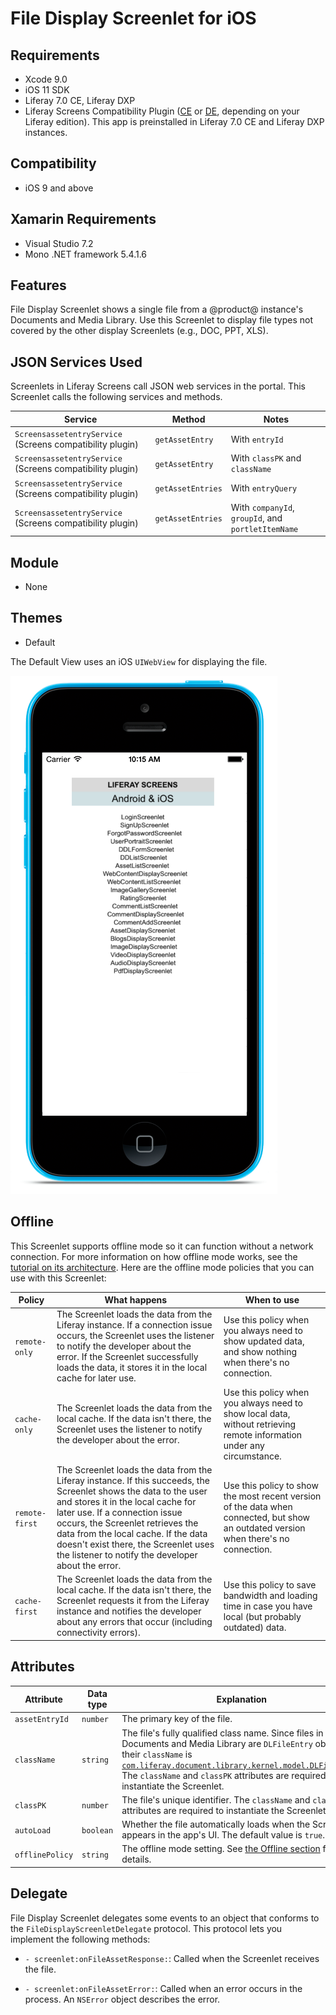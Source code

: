 # File Display Screenlet for iOS [](id=file-display-screenlet-for-ios)

## Requirements [](id=requirements)

- Xcode 9.0
- iOS 11 SDK
- Liferay 7.0 CE, Liferay DXP 
- Liferay Screens Compatibility Plugin 
  ([CE](http://www.liferay.com/marketplace/-/mp/application/54365664) or 
  [DE](http://www.liferay.com/marketplace/-/mp/application/54369726), 
  depending on your Liferay edition). This app is preinstalled in Liferay 7.0 CE 
  and Liferay DXP instances. 

## Compatibility [](id=compatibility)

- iOS 9 and above

## Xamarin Requirements [](id=xamarin-requirements)

- Visual Studio 7.2
- Mono .NET framework 5.4.1.6

## Features [](id=features)

File Display Screenlet shows a single file from a @product@ instance's Documents 
and Media Library. Use this Screenlet to display file types not covered by the 
other display Screenlets (e.g., DOC, PPT, XLS). 

## JSON Services Used [](id=json-services-used)

Screenlets in Liferay Screens call JSON web services in the portal. This 
Screenlet calls the following services and methods.

| Service | Method | Notes |
| ------- | ------ | ----- |
| `ScreensassetentryService` (Screens compatibility plugin) | `getAssetEntry` | With `entryId` |
| `ScreensassetentryService` (Screens compatibility plugin) | `getAssetEntry` | With `classPK` and `className` |
| `ScreensassetentryService` (Screens compatibility plugin) | `getAssetEntries` | With `entryQuery` |
| `ScreensassetentryService` (Screens compatibility plugin) | `getAssetEntries` | With `companyId`, `groupId`, and `portletItemName` |

## Module [](id=module)

- None

## Themes [](id=themes)

- Default

The Default View uses an iOS `UIWebView` for displaying the file. 

![Figure 1: File Display Screenlet using the Default View.](../../../images/screens-ios-filedisplay.png)

## Offline [](id=offline)

This Screenlet supports offline mode so it can function without a network 
connection. For more information on how offline mode works, see the 
[tutorial on its architecture](/develop/tutorials/-/knowledge_base/7-0/architecture-of-offline-mode-in-liferay-screens). 
Here are the offline mode policies that you can use with this Screenlet: 

| Policy | What happens | When to use |
|--------|--------------|-------------|
| `remote-only` | The Screenlet loads the data from the Liferay instance. If a connection issue occurs, the Screenlet uses the listener to notify the developer about the error. If the Screenlet successfully loads the data, it stores it in the local cache for later use. | Use this policy when you always need to show updated data, and show nothing when there's no connection. |
| `cache-only` | The Screenlet loads the data from the local cache. If the data isn't there, the Screenlet uses the listener to notify the developer about the error. | Use this policy when you always need to show local data, without retrieving remote information under any circumstance. |
| `remote-first` | The Screenlet loads the data from the Liferay instance. If this succeeds, the Screenlet shows the data to the user and stores it in the local cache for later use. If a connection issue occurs, the Screenlet retrieves the data from the local cache. If the data doesn't exist there, the Screenlet uses the listener to notify the developer about the error. | Use this policy to show the most recent version of the data when connected, but show an outdated version when there's no connection. |
| `cache-first` | The Screenlet loads the data from the local cache. If the data isn't there, the Screenlet requests it from the Liferay instance and notifies the developer about any errors that occur (including connectivity errors). | Use this policy to save bandwidth and loading time in case you have local (but probably outdated) data. |

## Attributes [](id=attributes)

| Attribute | Data type | Explanation |
|-----------|-----------|-------------|
| `assetEntryId` | `number` | The primary key of the file. | 
| `className` | `string` | The file's fully qualified class name. Since files in a Documents and Media Library are `DLFileEntry` objects, their `className` is [`com.liferay.document.library.kernel.model.DLFileEntry`](@platform-ref@/7.0-latest/javadocs/portal-kernel/com/liferay/document/library/kernel/model/DLFileEntry.html). The `className` and `classPK` attributes are required to instantiate the Screenlet. |
| `classPK` | `number` | The file's unique identifier. The `className` and `classPK` attributes are required to instantiate the Screenlet. |
| `autoLoad` | `boolean` | Whether the file automatically loads when the Screenlet appears in the app's UI. The default value is `true`. |
| `offlinePolicy` | `string` | The offline mode setting. See [the Offline section](/develop/reference/-/knowledge_base/7-0/file-display-screenlet-for-ios#offline) for details. |

## Delegate [](id=delegate)

File Display Screenlet delegates some events to an object that conforms to the  `FileDisplayScreenletDelegate` protocol. This protocol lets you implement the 
following methods: 

- `- screenlet:onFileAssetResponse:`: Called when the Screenlet receives the 
  file. 

- `- screenlet:onFileAssetError:`: Called when an error occurs in the process. 
  An `NSError` object describes the error. 
